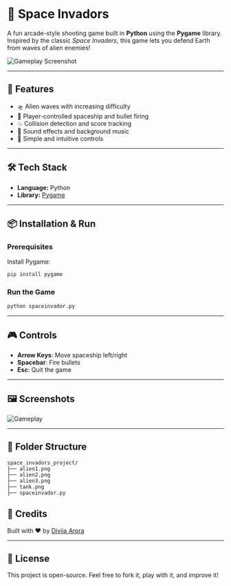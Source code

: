 # 👾 Space Invadors

A fun arcade-style shooting game built in **Python** using the **Pygame** library. 
Inspired by the classic *Space Invaders*, this game lets you defend Earth from waves of alien enemies!

![Gameplay Screenshot](<img width="1366" height="768" alt="image" src="https://github.com/user-attachments/assets/2b8b3b6a-8928-462a-bed6-22a373051e35" />
) 

---

## 🚀 Features

- 🛸 Alien waves with increasing difficulty
- 🔫 Player-controlled spaceship and bullet firing
- 💥 Collision detection and score tracking
- 🎵 Sound effects and background music
- 🧠 Simple and intuitive controls

---

## 🛠️ Tech Stack

- **Language:** Python
- **Library:** [Pygame](https://www.pygame.org/)

---

## 📦 Installation & Run

### Prerequisites

Install Pygame:

```bash
pip install pygame
```

### Run the Game

```bash
python spaceinvador.py
```

---

## 🎮 Controls

- **Arrow Keys**: Move spaceship left/right
- **Spacebar**: Fire bullets
- **Esc**: Quit the game

---

## 🖼️ Screenshots


![Gameplay](<img width="1366" height="768" alt="image" src="https://github.com/user-attachments/assets/ce21427f-9c21-4050-9830-cdd3b52f4094" />
)

---

## 📁 Folder Structure

```
space_invadors_project/
├── alien1.png
├── alien2.png
├── alien3.png
├── tank.png
├── spaceinvador.py
```

## 🙌 Credits

Built with ❤️ by [Divija Arora](https://github.com/Divija-Arora)

---

## 📄 License

This project is open-source. Feel free to fork it, play with it, and improve it!
